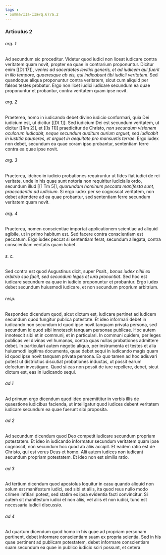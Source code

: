 ```yaml
---
tags : 
- Summa/IIa-IIæ/q.67/a.2
---
```


### Articulus 2

###### arg. 1
Ad secundum sic proceditur. Videtur quod iudici non liceat iudicare contra veritatem quam novit, propter ea quae in contrarium proponuntur. Dicitur enim [[Dt 17]], *venies ad sacerdotes levitici generis, et ad iudicem qui fuerit in illo tempore, quaeresque ab eis, qui indicabunt tibi iudicii veritatem*. Sed quandoque aliqua proponuntur contra veritatem, sicut cum aliquid per falsos testes probatur. Ergo non licet iudici iudicare secundum ea quae proponuntur et probantur, contra veritatem quam ipse novit.

###### arg. 2
Praeterea, homo in iudicando debet divino iudicio conformari, quia Dei iudicium est, ut dicitur [[Dt 1]]. Sed iudicium Dei est secundum veritatem, ut dicitur [[Rm 2]], et [[Is 11]] praedicitur de Christo, *non secundum visionem oculorum iudicabit, neque secundum auditum aurium arguet, sed iudicabit in iustitia pauperes, et arguet in aequitate pro mansuetis terrae*. Ergo iudex non debet, secundum ea quae coram ipso probantur, sententiam ferre contra ea quae ipse novit.

###### arg. 3
Praeterea, idcirco in iudicio probationes requiruntur ut fides fiat iudici de rei veritate, unde in his quae sunt notoria non requiritur iudicialis ordo, secundum illud [[1 Tm 5]], *quorundam hominum peccata manifesta sunt, praecedentia ad iudicium*. Si ergo iudex per se cognoscat veritatem, non debet attendere ad ea quae probantur, sed sententiam ferre secundum veritatem quam novit.

###### arg. 4
Praeterea, nomen conscientiae importat applicationem scientiae ad aliquid agibile, ut in primo habitum est. Sed facere contra conscientiam est peccatum. Ergo iudex peccat si sententiam ferat, secundum allegata, contra conscientiam veritatis quam habet.

###### s. c.
Sed contra est quod Augustinus dicit, super Psalt., *bonus iudex nihil ex arbitrio suo facit, sed secundum leges et iura pronuntiat*. Sed hoc est iudicare secundum ea quae in iudicio proponuntur et probantur. Ergo iudex debet secundum huiusmodi iudicare, et non secundum proprium arbitrium.

###### resp.
Respondeo dicendum quod, sicut dictum est, iudicare pertinet ad iudicem secundum quod fungitur publica potestate. Et ideo informari debet in iudicando non secundum id quod ipse novit tanquam privata persona, sed secundum id quod sibi innotescit tanquam personae publicae. Hoc autem innotescit sibi et in communi, et in particulari. In communi quidem, per leges publicas vel divinas vel humanas, contra quas nullas probationes admittere debet. In particulari autem negotio aliquo, per instrumenta et testes et alia huiusmodi legitima documenta, quae debet sequi in iudicando magis quam id quod ipse novit tanquam privata persona. Ex quo tamen ad hoc adiuvari potest ut districtius discutiat probationes inductas, ut possit earum defectum investigare. Quod si eas non possit de iure repellere, debet, sicut dictum est, eas in iudicando sequi.

###### ad 1
Ad primum ergo dicendum quod ideo praemittitur in verbis illis de quaestione iudicibus facienda, ut intelligatur quod iudices debent veritatem iudicare secundum ea quae fuerunt sibi proposita.

###### ad 2
Ad secundum dicendum quod Deo competit iudicare secundum propriam potestatem. Et ideo in iudicando informatur secundum veritatem quam ipse cognoscit, non secundum hoc quod ab aliis accipit. Et eadem ratio est de Christo, qui est verus Deus et homo. Alii autem iudices non iudicant secundum propriam potestatem. Et ideo non est similis ratio.

###### ad 3
Ad tertium dicendum quod apostolus loquitur in casu quando aliquid non solum est manifestum iudici, sed sibi et aliis, ita quod reus nullo modo crimen infitiari potest, sed statim ex ipsa evidentia facti convincitur. Si autem sit manifestum iudici et non aliis, vel aliis et non iudici, tunc est necessaria iudicii discussio.

###### ad 4
Ad quartum dicendum quod homo in his quae ad propriam personam pertinent, debet informare conscientiam suam ex propria scientia. Sed in his quae pertinent ad publicam potestatem, debet informare conscientiam suam secundum ea quae in publico iudicio sciri possunt, et cetera.


